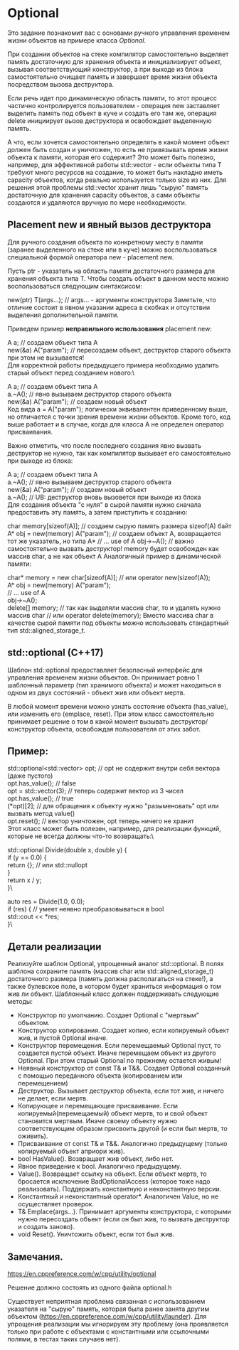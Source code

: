 # Optional
Это задание познакомит вас с основами ручного управления временем жизни объектов на примере класса _Optional_.

При создании объектов на стеке компилятор самостоятельно выделяет память достаточную для хранения объекта и инициализирует объект, вызывая соответствующий конструктор, а при выходе из блока самостоятельно очищает память и завершает время жизни объекта посредством вызова деструктора.

Если речь идет про динамическую область памяти, то этот процесс частично контролируется пользователем - операция new заставляет выделить память под объект в куче и создать его там же, операция delete инициирует вызов деструктора и освобождает выделенную память.

А что, если хочется самостоятельно определять в какой момент объект должен быть создан и уничтожен, то есть не привязывать время жизни объекта к памяти, которая его содержит? Это может быть полезно, например, для эффективной работы std::vector<T> - если объекты типа T требуют много ресурсов на создание, то может быть накладно иметь capacity объектов, когда реально используется только size из них. Для решения этой проблемы std::vector хранит лишь "сырую" память достаточную для хранения capacity объектов, а сами объекты создаются и удаляются вручную по мере необходимости.

## Placement new и явный вызов деструктора
Для ручного создания объекта по конкретному месту в памяти (заранее выделенного на стеке или в куче) можно воспользоваться специальной формой оператора new - placement new.

Пусть ptr - указатель на область памяти достаточного размера для хранения объекта типа T. Чтобы создать объект в данном месте можно воспользоваться следующим синтаксисом:

new(ptr) T(args...);  // args... - аргументы конструктора
Заметьте, что отличие состоит в явном указании адреса в скобках и отсутствии выделения дополнительной памяти.

Приведем пример **неправильного использования** placement new:

A a;                 // создаем объект типа A\
new(&a) A("param");  // пересоздаем объект, деструктор старого объекта при этом не вызывается!\
Для корректной работы предыдущего примера необходимо удалить старый объект перед созданием нового:\

A a;                 // создаем объект типа A\
a.~A();              // явно вызываем деструктор старого объекта\
new(&a) A("param");  // создаем новый объект\
Код вида a = A("param"); логически эквивалентен приведенному выше, но отличается с точки зрения времени жизни объектов. Кроме того, код выше работает и в случае, когда для класса A не определен оператор присваивания.

Важно отметить, что после последнего создания явно вызвать деструктор не нужно, так как компилятор вызывает его самостоятельно при выходе из блока:

A a;                 // создаем объект типа A\
a.~A();              // явно вызываем деструктор старого объекта\
new(&a) A("param");  // создаем новый объект\
a.~A();              // UB: деструктор вновь вызовется при выходе из блока\
Для создания объекта "с нуля" в сырой памяти нужно сначала предоставить эту память, а затем приступить к созданию:

char memory[sizeof(A)];  // создаем сырую память размера sizeof(A) байт
A* obj = new(memory) A("param");  // создаем объект A, возвращается тот же указатель, но типа A*
// ... use of A
obj->~A();  // важно самостоятельно вызвать деструктор! memory будет освобожден как массив char, а не как объект A
Аналогичный пример в динамической памяти:

char* memory = new char[sizeof(A)];  // или operator new(sizeof(A));\
A* obj = new(memory) A("param");\
// ... use of A\
obj->~A();\
delete[] memory;  // так как выделяли массив char, то и удалять нужно массив char
                  // или operator delete(memory);
Вместо массива char в качестве сырой памяти под объекты можно использовать стандартный тип std::aligned_storage_t.

## std::optional (C++17)
Шаблон std::optional предоставляет безопасный интерфейс для управления временем жизни объектов. Он принимает ровно 1 шаблонный параметр (тип хранимого объекта) и может находиться в одном из двух состояний - объект жив или объект мертв.

В любой момент времени можно узнать состояние объекта (has_value), или изменить его (emplace, reset). При этом класс самостоятельно принимает решение о том в какой момент вызывать деструктор/конструктор объекта, освобождая пользователя от этих забот.

## Пример:

std::optional<std::vector<int>> opt;  // opt не содержит внутри себя вектора (даже пустого)\
opt.has_value();  // false\
opt = std::vector<int>(3);  // теперь содержит вектор из 3 чисел\
opt.has_value();  // true\
(*opt)[2];  // для обращения к объекту нужно "разыменовать" opt или вызвать метод value()\
opt.reset();  // вектор уничтожен, opt теперь ничего не хранит\
Этот класс может быть полезен, например, для реализации функций, которые не всегда должны что-то возвращать:\

std::optional<double> Divide(double x, double y) {\
    if (y == 0.0) {\
        return {};  // или std::nullopt\
    }\
    return x / y;\
}\

auto res = Divide(1.0, 0.0);\
if (res) {  // умеет неявно преобразовываться в bool\
    std::cout << *res;\
}\

## Детали реализации
Реализуйте шаблон Optional<T>, упрощенный аналог std::optional<T>. В полях шаблона сохраните память (массив char или std::aligned_storage_t) достаточного размера (память должна располагаться на стеке!), а также булевское поле, в котором будет храниться информация о том жив ли объект. Шаблонный класс должен поддерживать следующие методы:

* Конструктор по умолчанию. Создает Optional с "мертвым" объектом.
* Конструктор копирования. Создает копию, если копируемый объект жив, и пустой Optional иначе.
* Конструктор перемещения. Если перемещаемый Optional пуст, то создается пустой объект. Иначе перемещаем объект из другого Optional. При этом старый Optional по прежнему остается живым!
* Неявный конструктор от const T& и T&&. Создает Optional созданный с помощью переданного объекта (копированием или перемещением)
* Деструктор. Вызывает деструктор объекта, если тот жив, и ничего не делает, если мертв.
* Копирующее и перемещающее присваивание. Если копируемый(перемещаемый) объект мертв, то и свой объект становится мертвым. Иначе своему объекту нужно соответствующим образом присвоить другой (и если был мертв, то оживить).
* Присваивание от const T& и T&&. Аналогично предыдущему (только копируемый объект априори жив).
* bool HasValue(). Возвращает жив объект, либо нет.
* Явное приведение к bool. Аналогично предыдущему.
* Value(). Возвращает ссылку на объект. Если объект мертв, то бросается исключение BadOptionalAccess (которое тоже надо реализовать). Поддержать константную и неконстантную версии.
* Константный и неконстантный operator*. Аналогичен Value, но не осуществляет проверок.
* T& Emplace(args...). Принимает аргументы конструктора, с которыми нужно пересоздать объект (если он был жив, то вызвать деструктор и создать заново).
* void Reset(). Уничтожить объект, если тот был жив.
## Замечания.

https://en.cppreference.com/w/cpp/utility/optional

Решение должно состоять из одного файла optional.h

Существует неприятная проблема связанная с использованием указателя на "сырую" память, которая была ранее занята другим объектом (https://en.cppreference.com/w/cpp/utility/launder). Для упрощения реализации мы игнорируем эту проблему (она проявляется только при работе с объектами с константными или ссылочными полями, в тестах таких случаев нет).
